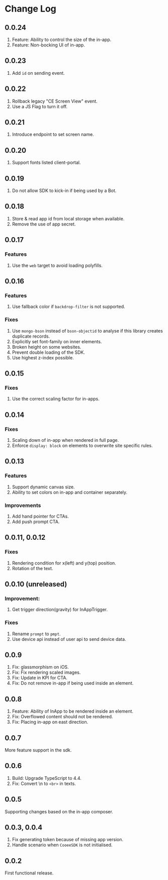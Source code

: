 # Change Log

## 0.0.24

1. Feature: Ability to control the size of the in-app.
2. Feature: Non-bocking UI of in-app.

## 0.0.23

1. Add `id` on sending event.

## 0.0.22

1. Rollback legacy "CE Screen View" event.
2. Use a JS Flag to turn it off.

## 0.0.21

1. Introduce endpoint to set screen name.

## 0.0.20

1. Support fonts listed client-portal.

## 0.0.19

1. Do not allow SDK to kick-in if being used by a Bot.

## 0.0.18

1. Store & read app id from local storage when available.
2. Remove the use of app secret.

## 0.0.17

### Features

1. Use the `web` target to avoid loading polyfills.

## 0.0.16

### Features

1. Use fallback color if `backdrop-filter` is not supported.

### Fixes

1. Use `mongo-bson` instead of `bson-objectid` to analyse if this library creates duplicate records.
2. Explicitly set font-family on inner elements.
3. Broken height on some websites.
4. Prevent double loading of the SDK.
5. Use highest z-index possible.

## 0.0.15

### Fixes

1. Use the correct scaling factor for in-apps.

## 0.0.14

### Fixes

1. Scaling down of in-app when rendered in full page.
2. Enforce `display: block` on elements to overwrite site specific rules.

## 0.0.13

### Features

1. Support dynamic canvas size.
2. Ability to set colors on in-app and container separately.

### Improvements

1. Add hand pointer for CTAs.
2. Add push prompt CTA.

## 0.0.11, 0.0.12

### Fixes

1. Rendering condition for x(left) and y(top) position.
2. Rotation of the text.

## 0.0.10 (unreleased)

### Improvement:
1. Get trigger direction(gravity) for InAppTrigger.

### Fixes
1. Rename `prompt` to `pmpt`.
2. Use device api instead of user api to send device data.

## 0.0.9

1. Fix: glassmorphism on iOS.
2. Fix: Fix rendering scaled images.
3. Fix: Update in KPI for CTA.
4. Fix: Do not remove in-app if being used inside an element.

## 0.0.8

1. Feature: Ability of InApp to be rendered inside an element.
2. Fix: Overflowed content should not be rendered.
3. Fix: Placing in-app on east direction.

## 0.0.7

More feature support in the sdk.

## 0.0.6

1. Build: Upgrade TypeScript to 4.4.
2. Fix: Convert \n to `<br>` in texts.

## 0.0.5

Supporting changes based on the in-app composer.

## 0.0.3, 0.0.4

1. Fix generating token because of missing app version.
2. Handle scenario when `CooeeSDK` is not initialised.

## 0.0.2

First functional release.
